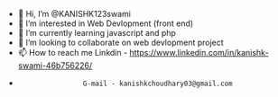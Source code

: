 - 👋 Hi, I’m @KANISHK123swami
- 👀 I’m interested in Web Devlopment (front end)
- 🌱 I’m currently learning javascript and php
- 💞️ I’m looking to collaborate on web devlopment project
- 📫 How to reach me Linkdin - https://www.linkedin.com/in/kanishk-swami-46b756226/
-                     G-mail - kanishkchoudhary03@gmail.com
